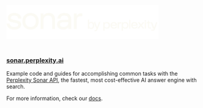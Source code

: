 <a href="https://sonar.perplexity.ai" target="_blank">
  <picture>
    <source media="(prefers-color-scheme: dark)" srcset="/static/img/perplexity-sonar.png" style="max-width: 100%; width: 400px; margin-bottom: 20px">
    <img src="/static/img/perplexity-sonar.png" alt="Perplexity Sonar" style="max-width: 100%; width: 400px; margin-bottom: 20px">
  </picture>
</a>

<h3><a href="https://sonar.perplexity.ai" target="_blank">sonar.perplexity.ai</a></h3>


Example code and guides for accomplishing common tasks with the [Perplexity Sonar API](https://sonar.perplexity.ai/), the fastest, most cost-effective AI answer engine with search.


For more information, check our [docs](https://docs.perplexity.ai).
